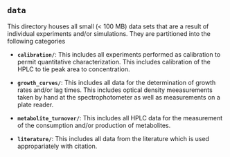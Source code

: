 ## `data`

This directory houses all small (< 100 MB) data sets that are a result of
individual experiments and/or simulations. They are partitioned into the following 
categories

* **`calibration/`**: This includes all experiments performed as calibration to 
permit quantitative characterization. This includes calibration of the HPLC to 
tie peak area to concentration.

* **`growth_curves/`**: This includes all data for the determination of growth 
rates and/or lag times. This includes optical density meeasurements taken by 
hand at the spectrophotometer as well as measurements on a plate reader. 

* **`metabolite_turnover/`**: This includes all HPLC data for the measurement 
of the consumption and/or production of metabolites. 

* **`literature/`**: This includes all data from the literature which is used 
appropariately with citation.